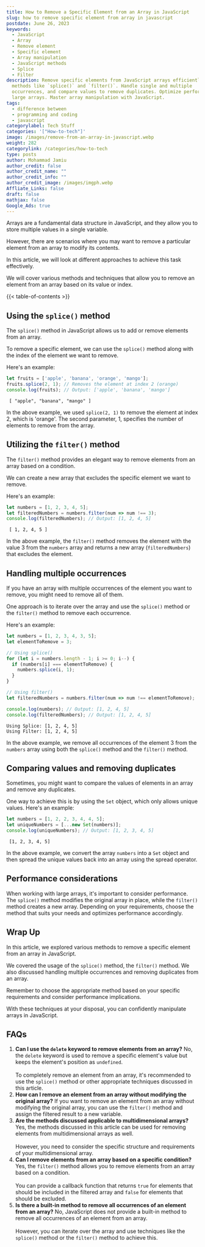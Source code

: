 ```yaml
---
title: How to Remove a Specific Element from an Array in JavaScript
slug: how to remove specific element from array in javascript
postdate: June 26, 2023
keywords:
  - JavaScript
  - Array
  - Remove element
  - Specific element
  - Array manipulation
  - JavaScript methods
  - Splice
  - Filter
description: Remove specific elements from JavaScript arrays efficiently using
  methods like `splice()` and `filter()`. Handle single and multiple
  occurrences, and compare values to remove duplicates. Optimize performance for
  large arrays. Master array manipulation with JavaScript.
tags:
  - difference between
  - programming and coding
  - javascript
categorylabel: Tech Stuff
categories: '["How-to-tech"]'
image: /images/remove-from-an-array-in-javascript.webp
weight: 282
categorylink: /categories/how-to-tech
type: posts
author: Mohammad Jamiu
author_credit: false
author_credit_name: ""
author_credit_info: ""
author_credit_image: /images/imgph.webp
Affliate_Links: false
draft: false
mathjax: false
Google_Ads: true
---
```

Arrays are a fundamental data structure in JavaScript, and they allow you to store multiple values in a single variable. 

However, there are scenarios where you may want to remove a particular element from an array to modify its contents.

In this article, we will look at different approaches to achieve this task effectively. 

We will cover various methods and techniques that allow you to remove an element from an array based on its value or index.

{{< table-of-contents >}}

## Using the `splice()` method

The `splice()` method in JavaScript allows us to add or remove elements from an array. 

To remove a specific element, we can use the `splice()` method along with the index of the element we want to remove. 

Here's an example:

```javascript
let fruits = ['apple', 'banana', 'orange', 'mango'];
fruits.splice(2, 1); // Removes the element at index 2 (orange)
console.log(fruits); // Output: ['apple', 'banana', 'mango']
```

```
 [ "apple", "banana", "mango" ]
```

In the above example, we used `splice(2, 1)` to remove the element at index 2, which is 'orange'. The second parameter, 1, specifies the number of elements to remove from the array.

## Utilizing the `filter()` method

The `filter()` method provides an elegant way to remove elements from an array based on a condition. 

We can create a new array that excludes the specific element we want to remove. 

Here's an example:

```javascript
let numbers = [1, 2, 3, 4, 5];
let filteredNumbers = numbers.filter(num => num !== 3);
console.log(filteredNumbers); // Output: [1, 2, 4, 5]
```

```
 [ 1, 2, 4, 5 ]
```

In the above example, the `filter()` method removes the element with the value 3 from the `numbers` array and returns a new array (`filteredNumbers`) that excludes the element.

## Handling multiple occurrences

If you have an array with multiple occurrences of the element you want to remove, you might need to remove all of them. 

One approach is to iterate over the array and use the `splice()` method or the `filter()` method to remove each occurrence. 

Here's an example:

```javascript
let numbers = [1, 2, 3, 4, 3, 5];
let elementToRemove = 3;

// Using splice()
for (let i = numbers.length - 1; i >= 0; i--) {
  if (numbers[i] === elementToRemove) {
    numbers.splice(i, 1);
  }
}

// Using filter()
let filteredNumbers = numbers.filter(num => num !== elementToRemove);

console.log(numbers); // Output: [1, 2, 4, 5]
console.log(filteredNumbers); // Output: [1, 2, 4, 5]
```

```
Using Splice: [1, 2, 4, 5]
Using Filter: [1, 2, 4, 5]
```

In the above example, we remove all occurrences of the element 3 from the `numbers` array using both the `splice()` method and the `filter()` method.

## Comparing values and removing duplicates

Sometimes, you might want to compare the values of elements in an array and remove any duplicates. 

One way to achieve this is by using the `Set` object, which only allows unique values. Here's an example:

```javascript
let numbers = [1, 2, 2, 3, 4, 4, 5];
let uniqueNumbers = [...new Set(numbers)];
console.log(uniqueNumbers); // Output: [1, 2, 3, 4, 5]
```

```
 [1, 2, 3, 4, 5]
```

In the above example, we convert the array `numbers` into a `Set` object and then spread the unique values back into an array using the spread operator.

## Performance considerations

When working with large arrays, it's important to consider performance. The `splice()` method modifies the original array in place, while the `filter()` method creates a new array. Depending on your requirements, choose the method that suits your needs and optimizes performance accordingly.

## Wrap Up

In this article, we explored various methods to remove a specific element from an array in JavaScript. 

We covered the usage of the `splice()` method, the `filter()` method. We also discussed handling multiple occurrences and removing duplicates from an array. 

Remember to choose the appropriate method based on your specific requirements and consider performance implications. 

With these techniques at your disposal, you can confidently manipulate arrays in JavaScript.

## FAQs

1. **Can I use the `delete` keyword to remove elements from an array?** No, the `delete` keyword is used to remove a specific element's value but keeps the element's position as `undefined`. \
   \
   To completely remove an element from an array, it's recommended to use the `splice()` method or other appropriate techniques discussed in this article.
2. **How can I remove an element from an array without modifying the original array?** If you want to remove an element from an array without modifying the original array, you can use the `filter()` method and assign the filtered result to a new variable.
3. **Are the methods discussed applicable to multidimensional arrays?** Yes, the methods discussed in this article can be used for removing elements from multidimensional arrays as well. \
   \
   However, you need to consider the specific structure and requirements of your multidimensional array.
4. **Can I remove elements from an array based on a specific condition?** Yes, the `filter()` method allows you to remove elements from an array based on a condition. \
   \
   You can provide a callback function that returns `true` for elements that should be included in the filtered array and `false` for elements that should be excluded.
5. **Is there a built-in method to remove all occurrences of an element from an array?** No, JavaScript does not provide a built-in method to remove all occurrences of an element from an array. \
   \
   However, you can iterate over the array and use techniques like the `splice()` method or the `filter()` method to achieve this.